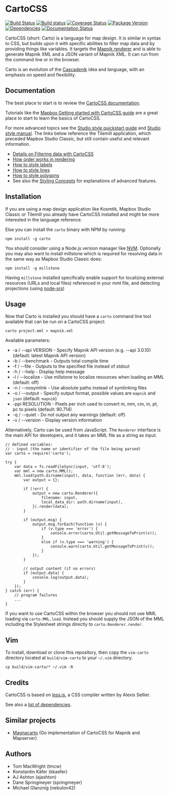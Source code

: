 # CartoCSS

[![Build Status](https://secure.travis-ci.org/mapbox/carto.svg)](http://travis-ci.org/mapbox/carto) [![Build status](https://ci.appveyor.com/api/projects/status/github/mapbox/carto?svg=true)](https://ci.appveyor.com/project/Mapbox/carto) [![Coverage Status](https://coveralls.io/repos/github/mapbox/carto/badge.svg?branch=master)](https://coveralls.io/github/mapbox/carto?branch=master) [![Package Version](https://img.shields.io/npm/v/carto.svg)](https://www.npmjs.com/package/carto) [![Dependencies](https://david-dm.org/mapbox/carto.svg)](https://david-dm.org/mapbox/carto)    [![Documentation Status](https://readthedocs.org/projects/cartocss/badge/?version=latest)](http://cartocss.readthedocs.io/en/latest/?badge=latest)

CartoCSS (short: Carto) is a language for map design. It is similar in syntax to CSS, but builds upon it with specific abilities to filter map data and by providing things like variables.
It targets the [Mapnik renderer](http://mapnik.org) and is able to generate Mapnik XML and a JSON variant of Mapnik XML.
It can run from the command line or in the browser.

Carto is an evolution of the [Cascadenik](https://github.com/mapnik/Cascadenik) idea and language, with an emphasis on speed and flexibility.

## Documentation

The best place to start is to review the [CartoCSS documentation](https://cartocss.readthedocs.io).

Tutorials like the [Mapbox Getting started with CartoCSS guide](https://www.mapbox.com/guides/getting-started-cartocss/) are a great place to start to learn the basics of CartoCSS.

For more advanced topics see the [Studio style quickstart guide](https://www.mapbox.com/guides/style-quickstart/) and [Studio style manual](https://www.mapbox.com/guides/style-manual). The links below reference the Tilemill application, which preceded Mapbox Studio Classic, but still contain useful and relevant information.

 - [Details on Filtering data with CartoCSS](https://www.mapbox.com/tilemill/docs/guides/selectors/)
 - [How order works in rendering](https://www.mapbox.com/tilemill/docs/guides/symbol-drawing-order/)
 - [How to style labels](https://www.mapbox.com/tilemill/docs/guides/styling-labels/)
 - [How to style lines](https://www.mapbox.com/tilemill/docs/guides/styling-lines/)
 - [How to style polygons](https://www.mapbox.com/tilemill/docs/guides/styling-polygons/)
 - See also the [Styling Concepts](#styling-concepts) for explanations of advanced features.

## Installation

If you are using a map design application like Kosmtik, Mapbox Studio Classic or Tilemill you already have CartoCSS installed
and might be more interested in the language reference.

Else you can install the `carto` binary with NPM by running:

    npm install -g carto

You should consider using a Node.js version manager like [NVM](https://github.com/creationix/nvm).
Optionally you may also want to install millstone which is required for resolving data in the same way as Mapbox Studio Classic does:

    npm install -g millstone


Having `millstone` installed specifically enable support for localizing external resources (URLs and local files) referenced in your mml file, and detecting projections (using [node-srs](https://github.com/mapbox/node-srs))

## Usage

Now that Carto is installed you should have a `carto` command line tool available that can be run on a CartoCSS project:

    carto project.mml > mapnik.xml

Available parameters:
* -a / --api VERSION - Specify Mapnik API version (e.g. --api 3.0.10) (default: latest Mapnik API version)
* -b / --benchmark - Outputs total compile time
* -f / --file - Outputs to the specified file instead of stdout
* -h / --help - Display help message
* -l / --localize - Use millstone to localize resources when loading an MML (default: off)
* -n / --nosymlink - Use absolute paths instead of symlinking files
* -o / --output - Specify output format, possible values are `mapnik` and `json` (default: `mapnik`)
* -ppi RESOLUTION - Pixels per inch used to convert m, mm, cm, in, pt, pc to pixels (default: 90.714)
* -q / --quiet - Do not output any warnings (default: off)
* -v / --version - Display version information

Alternatively, Carto can be used from JavaScript.
The `Renderer` interface is the main API for developers, and it takes an MML file as a string as input.

    // defined variables:
    // - input (the name or identifier of the file being parsed)
    var carto = require('carto');

    try {
        var data = fs.readFileSync(input, 'utf-8');
        var mml = new carto.MML();
        mml.load(path.dirname(input), data, function (err, data) {
            var output = {};

            if (!err) {
                output = new carto.Renderer({
                    filename: input,
                    local_data_dir: path.dirname(input),
                }).render(data);
            }

            if (output.msg) {
                output.msg.forEach(function (v) {
                    if (v.type === 'error') {
                        console.error(carto.Util.getMessageToPrint(v));
                    }
                    else if (v.type === 'warning') {
                        console.warn(carto.Util.getMessageToPrint(v));
                    }
                });
            }

            // output content (if no errors)
            if (output.data) {
                console.log(output.data);
            }
        });
    } catch (err) {
        // program failures
        ...
    }

If you want to use CartoCSS within the browser you should not use MML loading via `carto.MML.load`.
Instead you should supply the JSON of the MML including the Stylesheet strings directly to `carto.Renderer.render`.

## Vim

To install, download or clone this repository, then copy the `vim-carto`
directory located at `build/vim-carto` to your `~/.vim` directory.

    cp build/vim-carto/* ~/.vim -R

## Credits

CartoCSS is based on [less.js](https://github.com/cloudhead/less.js), a CSS compiler written by Alexis Sellier.

See also a [list of dependencies](https://david-dm.org/mapbox/carto#info=dependencies&view=list).

## Similar projects

* [Magnacarto](https://github.com/omniscale/magnacarto) (Go implementation of CartoCSS for Mapnik and Mapserver)

## Authors

* Tom MacWright (tmcw)
* Konstantin Käfer (kkaefer)
* AJ Ashton (ajashton)
* Dane Springmeyer (springmeyer)
* Michael Glanznig (nebulon42)
